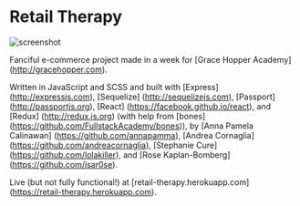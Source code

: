 # Retail Therapy

![screenshot](https://raw.githubusercontent.com/isar0se/retail-therapy/master/screenshot.png "screenshot")


Fanciful e-commerce project made in a week for [Grace Hopper Academy] (http://gracehopper.com).

Written in JavaScript and SCSS and built with [Express] (http://expressjs.com), [Sequelize] (http://sequelizejs.com), [Passport] (http://passportjs.org), [React] (https://facebook.github.io/react), and [Redux] (http://redux.js.org) (with help from [bones] (https://github.com/FullstackAcademy/bones)), by [Anna Pamela Calinawan] (https://github.com/annapamma), [Andrea Cornaglia] (https://github.com/andreacornaglia), [Stephanie Cure] (https://github.com/lolakiller), and [Rose Kaplan-Bomberg] (https://github.com/isar0se).

Live (but not fully functional!) at [retail-therapy.herokuapp.com] (https://retail-therapy.herokuapp.com).
